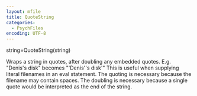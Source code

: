 ```yaml
---
layout: mfile
title: QuoteString
categories:
  - PsychFiles
encoding: UTF-8
---
```


string=QuoteString(string)

Wraps a string in quotes, after doubling any embedded quotes.
E.g. "Denis's disk" becomes "'Denis''s disk'"
This is useful when supplying literal filenames in an eval statement.
The quoting is necessary because the filename may contain spaces.
The doubling is necessary because a single quote would be interpreted
as the end of the string.